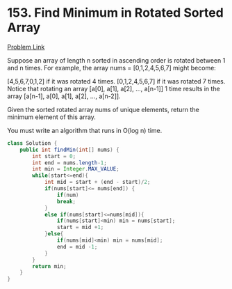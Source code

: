 # 153. Find Minimum in Rotated Sorted Array

[Problem Link](https://leetcode.com/problems/find-minimum-in-rotated-sorted-array/)

Suppose an array of length n sorted in ascending order is rotated between 1 and n times. For example, the array nums = [0,1,2,4,5,6,7] might become:

[4,5,6,7,0,1,2] if it was rotated 4 times.
[0,1,2,4,5,6,7] if it was rotated 7 times.
Notice that rotating an array [a[0], a[1], a[2], ..., a[n-1]] 1 time results in the array [a[n-1], a[0], a[1], a[2], ..., a[n-2]].

Given the sorted rotated array nums of unique elements, return the minimum element of this array.

You must write an algorithm that runs in O(log n) time.

```java
class Solution {
    public int findMin(int[] nums) {
        int start = 0;
        int end = nums.length-1;
        int min = Integer.MAX_VALUE;
        while(start<=end){
            int mid = start + (end - start)/2;
            if(nums[start]<= nums[end]) {
                if(num)
                break;
            }
            else if(nums[start]<=nums[mid]){
                if(nums[start]<min) min = nums[start];
                start = mid +1;
            }else{
                if(nums[mid]<min) min = nums[mid];
                end = mid -1;
            }
        }
        return min;
    }
}
```
